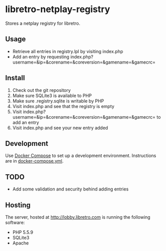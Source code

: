 # libretro-netplay-registry

Stores a netplay registry for libretro.

## Usage

- Retrieve all entries in registry.lpl by visiting index.php
- Add an entry by requesting index.php?username=<user>&ip=<ip>&corename=<corename>&coreversion=<coreversion>&gamename=<gamename>&gamecrc=<gamecrc>

## Install

1. Check out the git repository
1. Make sure SQLite3 is available to PHP
1. Make sure .registry.sqlite is writable by PHP
1. Visit index.php and see that the registry is empty
1. Visit index.php?username=<user>&ip=<ip>&corename=<corename>&coreversion=<coreversion>&gamename=<gamename>&gamecrc=<gamecrc> to add an entry
1. Visit index.php and see your new entry added

## Development

Use [Docker Compose](https://docs.docker.com/compose/) to set up a development environment. Instructions are in [docker-compose.yml](docker-compose.yml).

## TODO

- Add some validation and security behind adding entries

## Hosting

The server, hosted at http://lobby.libretro.com is running the following software:

- PHP 5.5.9
- SQLite3
- Apache
